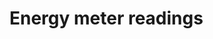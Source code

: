 # Energy meter readings

<!--
:TODO: 
- absolutely try to get a smart meter, if it doesn't work check they didn't fob you off with a SMETS1 (they shouldn't); ask CK to write other tips
- take pictures of the meter with a smartphone - this times and dates them automatically
- keep a meter log book (see template) - organists and green users sometimes willing
- use a smartphone app

````{admonition} Will a clamp-on meter work?

 Some community group members will remember the clamp-on electricity monitors that utility companies used to give out that would give readings every six seconds.  **It is sometimes possible to use these meters in community buildings, but getting a smart meter is a much better option.**  Half hourly readings are sufficient for most purposes and smart meters will save historical readings.  It takes specialist computing skills to make these monitors do that just because they have been out of use for so long.

::::{grid} 
:::{grid-item}
:columns: 9

 We can't advise on whether an old clamp-on monitor will work or be safe.  If you intend to use one, please keep in mind that a domestic model might not be suitable for the electricity supply in your building.  You certainly should **not** use clamps if the meter is not well-maintained, if the cables are over 50 years old, if you believe the cables are not double-insulated, if you would need to disturb the cables to have enough room for the clamps, or if they wouldn't fit properly.  You absolutely must not open any electricity supply cabinets or disturb any trunking unless you are a qualified electrician who has been authorised by the community group's trustees to carry out work in the building.


:::
:::{grid-item}
:columns: 3
```{image} ../images/clamp-on-meter.jpg
:alt: 
:class:  mb-1
```
:::
::::

For groups with serious need to monitor the electrics who can't make a smart meter work, another option is to get an electrician to wire a permanent monitor into the supply cabinet.  This is the only possible option for more powerful supplies and costs around £400.  

````

-->
